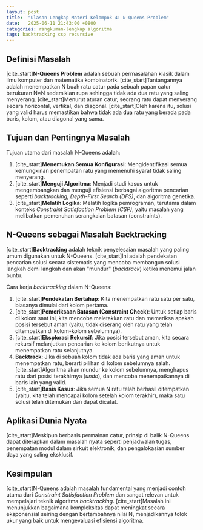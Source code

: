 ```yaml
---
layout: post
title:  "Ulasan Lengkap Materi Kelompok 4: N-Queens Problem"
date:   2025-06-11 21:43:00 +0800
categories: rangkuman-lengkap algoritma
tags: backtracking csp recursive
---
```


## Definisi Masalah
[cite_start]**N-Queens Problem** adalah sebuah permasalahan klasik dalam ilmu komputer dan matematika kombinatorik.  [cite_start]Tantangannya adalah menempatkan N buah ratu catur pada sebuah papan catur berukuran N×N sedemikian rupa sehingga tidak ada dua ratu yang saling menyerang.  [cite_start]Menurut aturan catur, seorang ratu dapat menyerang secara horizontal, vertikal, dan diagonal.  [cite_start]Oleh karena itu, solusi yang valid harus memastikan bahwa tidak ada dua ratu yang berada pada baris, kolom, atau diagonal yang sama. 

## Tujuan dan Pentingnya Masalah
Tujuan utama dari masalah N-Queens adalah:
1.  [cite_start]**Menemukan Semua Konfigurasi**: Mengidentifikasi semua kemungkinan penempatan ratu yang memenuhi syarat tidak saling menyerang. 
2.  [cite_start]**Menguji Algoritma**: Menjadi studi kasus untuk mengembangkan dan menguji efisiensi berbagai algoritma pencarian seperti *backtracking*, *Depth-First Search (DFS)*, dan algoritma genetika. 
3.  [cite_start]**Melatih Logika**: Melatih logika pemrograman, terutama dalam konteks *Constraint Satisfaction Problem (CSP)*, yaitu masalah yang melibatkan pemenuhan serangkaian batasan (constraints). 

## N-Queens sebagai Masalah Backtracking
[cite_start]**Backtracking** adalah teknik penyelesaian masalah yang paling umum digunakan untuk N-Queens.  [cite_start]Ini adalah pendekatan pencarian solusi secara sistematis yang mencoba membangun solusi langkah demi langkah dan akan "mundur" (*backtrack*) ketika menemui jalan buntu. 

Cara kerja *backtracking* dalam N-Queens:
1.  [cite_start]**Pendekatan Bertahap**: Kita menempatkan ratu satu per satu, biasanya dimulai dari kolom pertama. 
2.  [cite_start]**Pemeriksaan Batasan (Constraint Check)**: Untuk setiap baris di kolom saat ini, kita mencoba meletakkan ratu dan memeriksa apakah posisi tersebut aman (yaitu, tidak diserang oleh ratu yang telah ditempatkan di kolom-kolom sebelumnya). 
3.  [cite_start]**Eksplorasi Rekursif**: Jika posisi tersebut aman, kita secara rekursif melanjutkan pencarian ke kolom berikutnya untuk menempatkan ratu selanjutnya. 
4.  **Backtrack**: Jika di sebuah kolom tidak ada baris yang aman untuk menempatkan ratu, berarti pilihan di kolom sebelumnya salah. [cite_start]Algoritma akan mundur ke kolom sebelumnya, menghapus ratu dari posisi terakhirnya (*undo*), dan mencoba menempatkannya di baris lain yang valid. 
5.  [cite_start]**Basis Kasus**: Jika semua N ratu telah berhasil ditempatkan (yaitu, kita telah mencapai kolom setelah kolom terakhir), maka satu solusi telah ditemukan dan dapat dicatat. 

## Aplikasi Dunia Nyata
[cite_start]Meskipun berbasis permainan catur, prinsip di balik N-Queens dapat diterapkan dalam masalah nyata seperti penjadwalan tugas, penempatan modul dalam sirkuit elektronik, dan pengalokasian sumber daya yang saling eksklusif. 

## Kesimpulan
[cite_start]N-Queens adalah masalah fundamental yang menjadi contoh utama dari *Constraint Satisfaction Problem* dan sangat relevan untuk mempelajari teknik algoritma *backtracking*.  [cite_start]Masalah ini menunjukkan bagaimana kompleksitas dapat meningkat secara eksponensial seiring dengan bertambahnya nilai N, menjadikannya tolok ukur yang baik untuk mengevaluasi efisiensi algoritma.